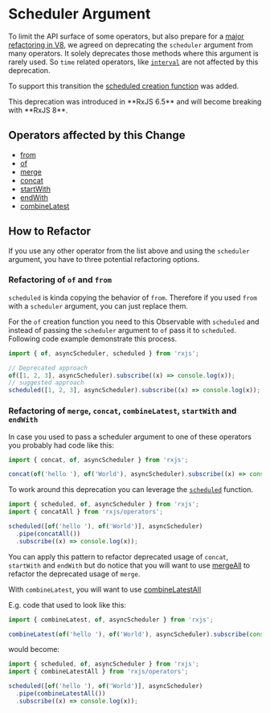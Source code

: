 # Scheduler Argument

To limit the API surface of some operators, but also prepare for a [major refactoring in V8](https://github.com/ReactiveX/rxjs/pull/4583), we
agreed on deprecating the `scheduler` argument from many operators. It solely deprecates those methods where this argument is rarely used. So `time` related
operators, like [`interval`](https://rxjs.dev/api/index/function/interval) are not affected by this deprecation.

To support this transition the [scheduled creation function](/api/index/function/scheduled) was added.

<div class="alert is-important">
    <span>
        This deprecation was introduced in **RxJS 6.5** and will become breaking with **RxJS 8**.
    </span>
</div>

## Operators affected by this Change

- [from](/api/index/function/from)
- [of](/api/index/function/of)
- [merge](/api/index/function/merge)
- [concat](/api/index/function/concat)
- [startWith](/api/operators/startWith)
- [endWith](/api/operators/endWith)
- [combineLatest](/api/index/function/combineLatest)

## How to Refactor

If you use any other operator from the list above and using the `scheduler` argument, you have to three potential refactoring options.

### Refactoring of `of` and `from`

`scheduled` is kinda copying the behavior of `from`. Therefore if you used `from` with a `scheduler` argument, you can just replace them.

For the `of` creation function you need to this Observable with `scheduled` and instead of passing the `scheduler` argument to `of` pass it to `scheduled`.
Following code example demonstrate this process.

```ts
import { of, asyncScheduler, scheduled } from 'rxjs';

// Deprecated approach
of([1, 2, 3], asyncScheduler).subscribe((x) => console.log(x));
// suggested approach
scheduled([1, 2, 3], asyncScheduler).subscribe((x) => console.log(x));
```

### Refactoring of `merge`, `concat`, `combineLatest`, `startWith` and `endWith`

In case you used to pass a scheduler argument to one of these operators you probably had code like this:

```ts
import { concat, of, asyncScheduler } from 'rxjs';

concat(of('hello '), of('World'), asyncScheduler).subscribe((x) => console.log(x));
```

To work around this deprecation you can leverage the [`scheduled`](/api/index/function/scheduled) function.

```ts
import { scheduled, of, asyncScheduler } from 'rxjs';
import { concatAll } from 'rxjs/operators';

scheduled([of('hello '), of('World')], asyncScheduler)
  .pipe(concatAll())
  .subscribe((x) => console.log(x));
```

You can apply this pattern to refactor deprecated usage of `concat`, `startWith` and `endWith` but do notice that you will want to use [mergeAll](/api/operators/mergeAll) to refactor the deprecated usage of `merge`.

With `combineLatest`, you will want to use [combineLatestAll](/api/operators/combineLatestAll)

E.g. code that used to look like this:

```ts
import { combineLatest, of, asyncScheduler } from 'rxjs';

combineLatest(of('hello '), of('World'), asyncScheduler).subscribe(console.log);
```

would become:

```ts
import { scheduled, of, asyncScheduler } from 'rxjs';
import { combineLatestAll } from 'rxjs/operators';

scheduled([of('hello '), of('World')], asyncScheduler)
  .pipe(combineLatestAll())
  .subscribe((x) => console.log(x));
```
